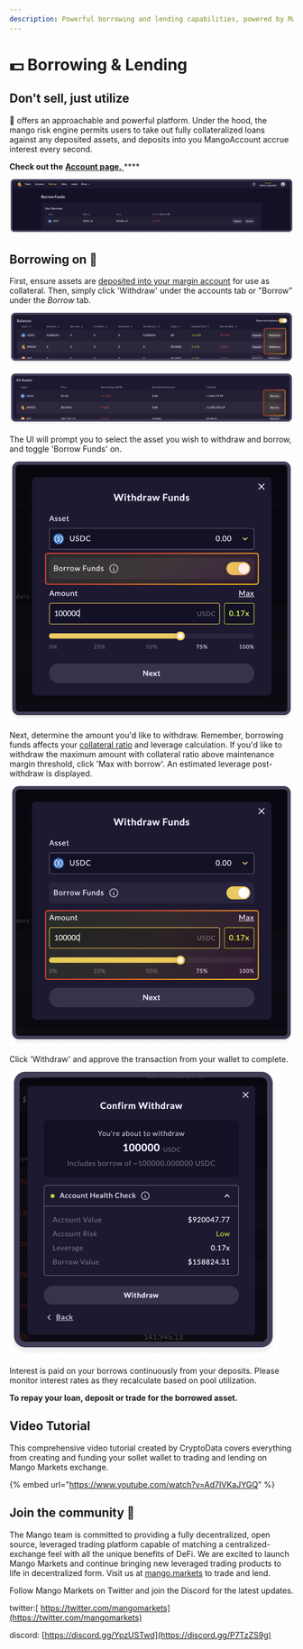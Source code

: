```yaml
---
description: Powerful borrowing and lending capabilities, powered by Mango.
---
```


# 💵 Borrowing & Lending

## Don't sell, just utilize&#x20;

🥭 offers an approachable and powerful platform. Under the hood, the mango risk engine permits users to take out fully collateralized loans against any deposited assets, and deposits into you MangoAccount accrue interest every second.

**Check out the** [**Account page.** ](https://trade.mango.markets/account)****

![](../.gitbook/assets/bororor.png)

## **Borrowing on** 🥭

First, ensure assets are [deposited into your margin account](https://docs.mango.markets/tutorials/getting-started#creating-a-margin-account-and-depositing-funds) for use as collateral. Then, simply click 'Withdraw' under the accounts tab or "Borrow" under the _Borrow_ tab.&#x20;

![Under your account tab, scroll to balances.](../.gitbook/assets/wijegh1.png)

![Under your borrow tab, find all assets.](../.gitbook/assets/wijegh2.png)

The UI will prompt you to select the asset you wish to withdraw and borrow, and toggle 'Borrow Funds' on.&#x20;

![](../.gitbook/assets/borororor.png)

Next, determine the amount you'd like to withdraw. Remember, borrowing funds affects your [collateral ratio](https://app.gitbook.com/@blockworksfoundation/s/mango/\~/drafts/-MZPLylXCNfAFWlrfxMI/tutorials/trade-on-mango.markets#how-to-trade-with-leverage) and leverage calculation. If you'd like to withdraw the maximum amount with collateral ratio above maintenance margin threshold, click 'Max with borrow'. An estimated leverage post-withdraw is displayed.&#x20;

![](../.gitbook/assets/borororor2.png)

&#x20;Click 'Withdraw' and approve the transaction from your wallet to complete.

![](../.gitbook/assets/borororor5.png)

Interest is paid on your borrows continuously from your deposits. Please monitor interest rates as they recalculate based on pool utilization.&#x20;

**To repay your loan, deposit or trade for the borrowed asset.**

##



## **Video Tutorial**&#x20;

This comprehensive video tutorial created by CryptoData covers everything from creating and funding your sollet wallet to trading and lending on Mango Markets exchange.

{% embed url="https://www.youtube.com/watch?v=Ad7IVKaJYGQ" %}

## **Join the community** 👾

The Mango team is committed to providing a fully decentralized, open source, leveraged trading platform capable of matching a centralized-exchange feel with all the unique benefits of DeFi. We are excited to launch Mango Markets and continue bringing new leveraged trading products to life in decentralized form. Visit us at [mango.markets](https://mango.markets) to trade and lend.

Follow Mango Markets on Twitter and join the Discord for the latest updates.

twitter:[ https://twitter.com/mangomarkets](https://twitter.com/mangomarkets)

discord: [https://discord.gg/YpzUSTwd](https://discord.gg/P7TzZS9g)
